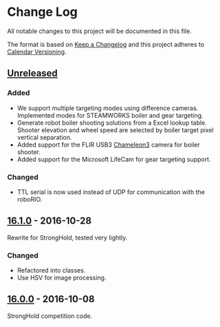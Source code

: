 # Change Log

All notable changes to this project will be documented in this file.

The format is based on [Keep a Changelog](http://keepachangelog.com/) and this project adheres to [Calendar Versioning](http://calver.org).

## [Unreleased]

### Added

- We support multiple targeting modes using difference cameras. Implemented modes for STEAMWORKS boiler and gear targeting.
- Generate robot boiler shooting solutions from a Excel lookup table. Shooter elevation and wheel speed are selected by boiler target pixel vertical separation.
- Added support for the FLIR USB3 [Chameleon3] camera for boiler shooter.
- Added support for the Microsoft LifeCam for gear targeting support.

### Changed

- TTL serial is now used instead of UDP for communication with the roboRIO.

## [16.1.0] - 2016-10-28

Rewrite for StrongHold, tested very lightly.

### Changed

- Refactored into classes.
- Use HSV for image processing.

## [16.0.0] - 2016-10-08

StrongHold competition code.

[16.0.0]: https://gitlab.com/strykeforce2767/deadeye/compare/09a40e5c4c53778fee66cdf748963c708f3e2305...v16.0.0
[16.1.0]: https://gitlab.com/strykeforce2767/deadeye/compare/v16.0.0...v16.1.0
[chameleon3]: https://www.ptgrey.com/chameleon3-usb3-vision-cameras
[unreleased]: https://gitlab.com/strykeforce2767/deadeye/compare/v16.1.0...develop
